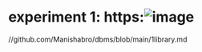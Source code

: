 # experiment 1: https:![image](https://github.com/Manishabro/dbms/assets/151020015/e3ffd23f-bc61-4702-9ba3-0bc160cd3ece)
//github.com/Manishabro/dbms/blob/main/1library.md
